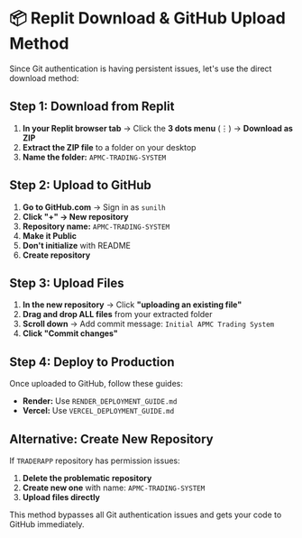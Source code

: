# 📦 Replit Download & GitHub Upload Method

Since Git authentication is having persistent issues, let's use the direct download method:

## Step 1: Download from Replit
1. **In your Replit browser tab** → Click the **3 dots menu** (⋮) → **Download as ZIP**
2. **Extract the ZIP file** to a folder on your desktop
3. **Name the folder:** `APMC-TRADING-SYSTEM`

## Step 2: Upload to GitHub
1. **Go to GitHub.com** → Sign in as `sunilh`
2. **Click "+" → New repository**
3. **Repository name:** `APMC-TRADING-SYSTEM`
4. **Make it Public**
5. **Don't initialize** with README
6. **Create repository**

## Step 3: Upload Files
1. **In the new repository** → Click **"uploading an existing file"**
2. **Drag and drop ALL files** from your extracted folder
3. **Scroll down** → Add commit message: `Initial APMC Trading System`
4. **Click "Commit changes"**

## Step 4: Deploy to Production
Once uploaded to GitHub, follow these guides:
- **Render:** Use `RENDER_DEPLOYMENT_GUIDE.md`
- **Vercel:** Use `VERCEL_DEPLOYMENT_GUIDE.md`

## Alternative: Create New Repository
If `TRADERAPP` repository has permission issues:
1. **Delete the problematic repository**
2. **Create new one** with name: `APMC-TRADING-SYSTEM`
3. **Upload files directly**

This method bypasses all Git authentication issues and gets your code to GitHub immediately.